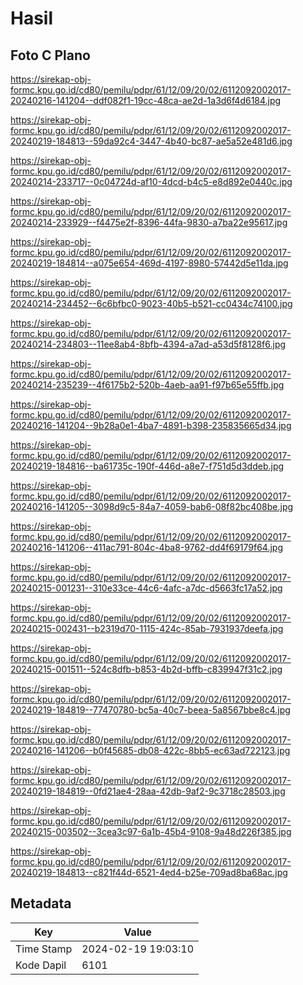 # Hasil

## Foto C Plano

https://sirekap-obj-formc.kpu.go.id/cd80/pemilu/pdpr/61/12/09/20/02/6112092002017-20240216-141204--ddf082f1-19cc-48ca-ae2d-1a3d6f4d6184.jpg

https://sirekap-obj-formc.kpu.go.id/cd80/pemilu/pdpr/61/12/09/20/02/6112092002017-20240219-184813--59da92c4-3447-4b40-bc87-ae5a52e481d6.jpg

https://sirekap-obj-formc.kpu.go.id/cd80/pemilu/pdpr/61/12/09/20/02/6112092002017-20240214-233717--0c04724d-af10-4dcd-b4c5-e8d892e0440c.jpg

https://sirekap-obj-formc.kpu.go.id/cd80/pemilu/pdpr/61/12/09/20/02/6112092002017-20240214-233929--f4475e2f-8396-44fa-9830-a7ba22e95617.jpg

https://sirekap-obj-formc.kpu.go.id/cd80/pemilu/pdpr/61/12/09/20/02/6112092002017-20240219-184814--a075e654-469d-4197-8980-57442d5e11da.jpg

https://sirekap-obj-formc.kpu.go.id/cd80/pemilu/pdpr/61/12/09/20/02/6112092002017-20240214-234452--6c6bfbc0-9023-40b5-b521-cc0434c74100.jpg

https://sirekap-obj-formc.kpu.go.id/cd80/pemilu/pdpr/61/12/09/20/02/6112092002017-20240214-234803--11ee8ab4-8bfb-4394-a7ad-a53d5f8128f6.jpg

https://sirekap-obj-formc.kpu.go.id/cd80/pemilu/pdpr/61/12/09/20/02/6112092002017-20240214-235239--4f6175b2-520b-4aeb-aa91-f97b65e55ffb.jpg

https://sirekap-obj-formc.kpu.go.id/cd80/pemilu/pdpr/61/12/09/20/02/6112092002017-20240216-141204--9b28a0e1-4ba7-4891-b398-235835665d34.jpg

https://sirekap-obj-formc.kpu.go.id/cd80/pemilu/pdpr/61/12/09/20/02/6112092002017-20240219-184816--ba61735c-190f-446d-a8e7-f751d5d3ddeb.jpg

https://sirekap-obj-formc.kpu.go.id/cd80/pemilu/pdpr/61/12/09/20/02/6112092002017-20240216-141205--3098d9c5-84a7-4059-bab6-08f82bc408be.jpg

https://sirekap-obj-formc.kpu.go.id/cd80/pemilu/pdpr/61/12/09/20/02/6112092002017-20240216-141206--411ac791-804c-4ba8-9762-dd4f69179f64.jpg

https://sirekap-obj-formc.kpu.go.id/cd80/pemilu/pdpr/61/12/09/20/02/6112092002017-20240215-001231--310e33ce-44c6-4afc-a7dc-d5663fc17a52.jpg

https://sirekap-obj-formc.kpu.go.id/cd80/pemilu/pdpr/61/12/09/20/02/6112092002017-20240215-002431--b2319d70-1115-424c-85ab-7931937deefa.jpg

https://sirekap-obj-formc.kpu.go.id/cd80/pemilu/pdpr/61/12/09/20/02/6112092002017-20240215-001511--524c8dfb-b853-4b2d-bffb-c839947f31c2.jpg

https://sirekap-obj-formc.kpu.go.id/cd80/pemilu/pdpr/61/12/09/20/02/6112092002017-20240219-184819--77470780-bc5a-40c7-beea-5a8567bbe8c4.jpg

https://sirekap-obj-formc.kpu.go.id/cd80/pemilu/pdpr/61/12/09/20/02/6112092002017-20240216-141206--b0f45685-db08-422c-8bb5-ec63ad722123.jpg

https://sirekap-obj-formc.kpu.go.id/cd80/pemilu/pdpr/61/12/09/20/02/6112092002017-20240219-184819--0fd21ae4-28aa-42db-9af2-9c3718c28503.jpg

https://sirekap-obj-formc.kpu.go.id/cd80/pemilu/pdpr/61/12/09/20/02/6112092002017-20240215-003502--3cea3c97-6a1b-45b4-9108-9a48d226f385.jpg

https://sirekap-obj-formc.kpu.go.id/cd80/pemilu/pdpr/61/12/09/20/02/6112092002017-20240219-184813--c821f44d-6521-4ed4-b25e-709ad8ba68ac.jpg


## Metadata

| Key        | Value               |
| ---------- | ------------------- |
| Time Stamp | 2024-02-19 19:03:10 |
| Kode Dapil | 6101                |



